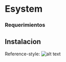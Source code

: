 # Esystem
### Requerimientos


## Instalacion

Reference-style: 
![alt text][logo]

[logo]: http://orig12.deviantart.net/07fc/f/2012/190/1/3/cute_png_by_trubuteofdistrict13-d56m5j1.png "Logo Title Text 2"
